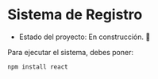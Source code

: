 <h1>Sistema de Registro</h1>

- Estado del proyecto: En construcción. 🚧


Para ejecutar el sistema, debes poner:

```npm install react```

